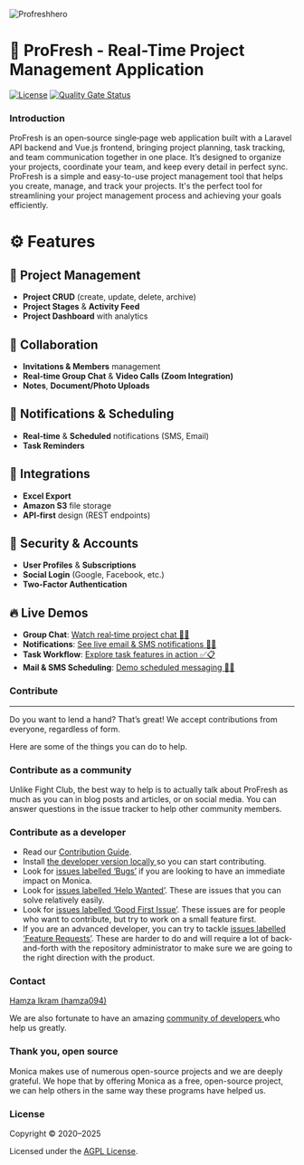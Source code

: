 ![Profreshhero](https://github.com/user-attachments/assets/cd84d035-76b3-437b-8d89-096f8bbb0d41)


# 🚀 ProFresh - Real-Time Project Management Application

[![License](https://img.shields.io/github/license/hamza094/ProFresh)](LICENSE) [![Quality Gate Status](https://sonarcloud.io/api/project_badges/measure?project=hamza094_ProFresh&metric=alert_status)](https://sonarcloud.io/summary/new_code?id=hamza094_ProFresh)


<h3> Introduction </h3>
ProFresh is an open‑source single‑page web application built with a Laravel API backend and Vue.js frontend, bringing project planning, task tracking, and team communication together in one place. It’s designed to organize your projects, coordinate your team, and keep every detail in perfect sync.
ProFresh is a simple and easy-to-use project management tool that helps you create, manage, and track your projects. It's the perfect tool for streamlining your project management process and achieving your goals efficiently.


# ⚙️ Features

## 📂 Project Management
- **Project CRUD** (create, update, delete, archive)  
- **Project Stages** & **Activity Feed**  
- **Project Dashboard** with analytics  

## 🤝 Collaboration
- **Invitations & Members** management  
- **Real‑time Group Chat** & **Video Calls (Zoom Integration)**  
- **Notes**, **Document/Photo Uploads**  

## 🔔 Notifications & Scheduling
- **Real‑time** & **Scheduled** notifications (SMS, Email)  
- **Task Reminders**  

## 🔗 Integrations
- **Excel Export**  
- **Amazon S3** file storage  
- **API‑first** design (REST endpoints)  

## 🔐 Security & Accounts
- **User Profiles** & **Subscriptions**  
- **Social Login** (Google, Facebook, etc.)  
- **Two‑Factor Authentication** 

## 🔥 Live Demos

- **Group Chat**: [Watch real‑time project chat 👥💬](https://twitter.com/h_ik04/status/1603334048213893121)  
- **Notifications**: [See live email & SMS notifications 📩🚀](https://twitter.com/h_ik04/status/1580147516191940608)  
- **Task Workflow**: [Explore task features in action ✅📋](https://twitter.com/h_ik04/status/1706709214130041070)  
- **Mail & SMS Scheduling**: [Demo scheduled messaging 📧📱](https://twitter.com/h_ik04/status/1552968426355732480)  


<h3>Contribute</h3>
    <hr>
<p>Do you want to lend a hand? That’s great! We accept contributions from everyone, regardless of form.<p>
<p>Here are some of the things you can do to help.</p>

<h3> Contribute as a community </h3>
<p>Unlike Fight Club, the best way to help is to actually talk about ProFresh as much as you can in blog posts and articles, or on social media.
You can answer questions in the issue tracker to help other community members.</p>

<h3> Contribute as a developer </h3>
<ul>
<li> Read our <a href="https://profresh.gitbook.io/profresh-docs/developers/contributing-guide">Contribution Guide</a>. </li>
<li> Install <a href="https://profresh.gitbook.io/profresh-docs/developers/setup-local-development">the developer version locally </a> so you can start contributing. </li>
<li> Look for <a href="https://github.com/hamza094/ProFresh/issues?q=state%3Aopen%20label%3Abug">issues labelled ‘Bugs’</a> if you are looking to have an immediate impact on Monica. </li>
<li> Look for <a href="https://github.com/hamza094/ProFresh/issues?q=state%3Aopen%20label%3A%22help%20wanted%22">issues labelled ‘Help Wanted’</a>. These are issues that you can solve relatively easily. </li>
<li> Look for <a href="https://github.com/hamza094/ProFresh/issues?q=state%3Aopen%20label%3A%22good%20first%20issue%22">issues labelled ’Good First Issue’</a>. These issues are for people who want to contribute, but try to work on a small feature first. </li>
<li> If you are an advanced developer, you can try to tackle <a href="https://github.com/hamza094/ProFresh/issues?q=state%3Aopen%20label%3A%22feature%20request%22">issues labelled ‘Feature Requests’</a>. These are harder to do and will require a lot of back-and-forth with the repository administrator to make sure we are going to the right direction with the product. </li>
</ul>

<h3> Contact </h3>

<a href="https://github.com/hamza094">Hamza Ikram (hamza094)</a>

<p>We are also fortunate to have an amazing <a href="https://github.com/hamza094/ProFresh/graphs/contributors">community of developers </a> who help us greatly.</p>

<h3> Thank you, open source </h3>
Monica makes use of numerous open-source projects and we are deeply grateful. We hope that by offering Monica as a free, open-source project, we can help others in the same way these programs have helped us.

<h3> License </h3>
Copyright © 2020–2025

Licensed under the <a href="https://github.com/hamza094/ProFresh/blob/master/LICENSE">AGPL License</a>.
